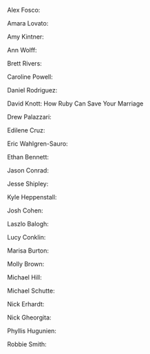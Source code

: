 Alex Fosco: 

Amara Lovato:

Amy Kintner:

Ann Wolff: 

Brett Rivers:

Caroline Powell:

Daniel Rodriguez:

David Knott:  How Ruby Can Save Your Marriage

Drew Palazzari:

Edilene Cruz:

Eric Wahlgren-Sauro: 

Ethan Bennett:

Jason Conrad:

Jesse Shipley:

Kyle Heppenstall:

Josh Cohen:

Laszlo Balogh:

Lucy Conklin:

Marisa Burton:

Molly Brown:

Michael Hill:

Michael Schutte:

Nick Erhardt:

Nick Gheorgita:

Phyllis Hugunien:

Robbie Smith:

